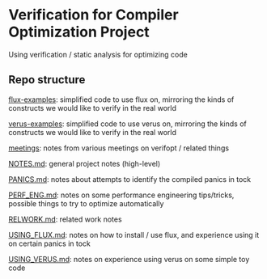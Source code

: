 # Verification for Compiler Optimization Project

Using verification / static analysis for optimizing code

## Repo structure

[flux-examples](https://github.com/nataliepopescu/verifopt/tree/main/flux-examples):
simplified code to use flux on, mirroring the kinds of constructs we would like
to verify in the real world

[verus-examples](https://github.com/nataliepopescu/verifopt/tree/main/verus-examples):
simplified code to use verus on, mirroring the kinds of constructs we would like
to verify in the real world

[meetings](https://github.com/nataliepopescu/verifopt/tree/main/meetings): notes 
from various meetings on verifopt / related things

[NOTES.md](https://github.com/nataliepopescu/verifopt/blob/main/NOTES.md): general 
project notes (high-level)

[PANICS.md](https://github.com/nataliepopescu/verifopt/blob/main/PANICS.md): notes 
about attempts to identify the compiled panics in tock

[PERF_ENG.md](https://github.com/nataliepopescu/verifopt/blob/main/PERF_ENG.md): 
notes on some performance engineering tips/tricks, possible things to try to
optimize automatically

[RELWORK.md](https://github.com/nataliepopescu/verifopt/blob/main/RELWORK.md): 
related work notes

[USING_FLUX.md](https://github.com/nataliepopescu/verifopt/blob/main/USING_FLUX.md): 
notes on how to install / use flux, and experience using it on certain panics in 
tock

[USING_VERUS.md](https://github.com/nataliepopescu/verifopt/blob/main/USING_VERUS.md):
notes on experience using verus on some simple toy code
